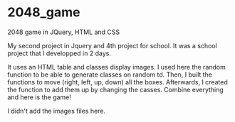 # 2048_game
2048 game in JQuery, HTML and CSS

My second project in Jquery and 4th project for school. 
It was a school project that I developped in 2 days.

It uses an HTML table and classes display images. 
I used here the random function to be able to generate classes on random td.
Then, I built the functions to move (right, left, up, down) all the boxes.
Afterwards, I created the function to add them up by changing the casses.
Combine everything and here is the game!

I didn't add the images files here. 
